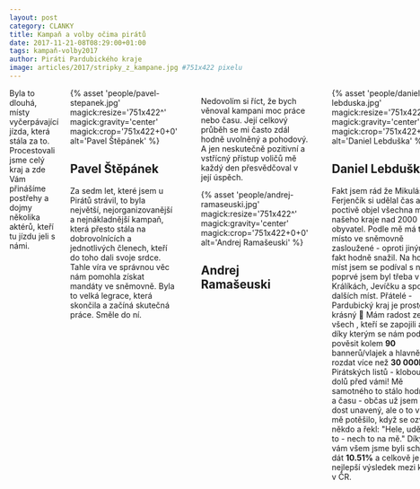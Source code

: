 ```yaml
---
layout: post
category: CLANKY
title: Kampaň a volby očima pirátů
date: 2017-11-21-08T08:29:00+01:00
tags: kampaň-volby2017
author: Piráti Pardubického kraje
image: articles/2017/stripky_z_kampane.jpg #751x422 pixelu
---
```


<div class="medium-12 large-12 columns">
  Byla to dlouhá, místy vyčerpávající jízda, která stála za to. Procestovali jsme celý kraj a zde Vám přinášíme postřehy a dojmy několika aktérů, kteří tu jízdu jeli s námi. <br> <br>

  <div class="o-media o-media--center">
   <div class="o-media__image o-media__image--lgspace">
   {% asset 'people/pavel-stepanek.jpg' magick:resize='751x422^' magick:gravity='center' magick:crop='751x422+0+0' alt='Pavel Štěpánek' %}
   <p align="center"><h2>Pavel Štěpánek</h2></p>
   </div>
   <div class="o-media__body">
   <p> Za sedm let, které jsem u Pirátů strávil, to byla největší, nejorganizovanější a nejnákladnější kampaň, která přesto stála na dobrovolnících a jednotlivých členech, kteří do toho dali svoje srdce. Tahle víra ve správnou věc nám pomohla získat mandáty ve sněmovně. Byla to velká legrace, která skončila a začíná skutečná práce. Směle do ní. </p>
   </div>
  </div>
  <hr>
  <div class="o-media o-media--center">
   <div class="o-media__body">
   <p> Nedovolím si říct, že bych věnoval kampani moc práce nebo času. Její celkový průběh se mi často zdál hodně uvolněný a pohodový. A jen neskutečně pozitivní a vstřícný přístup voličů mě každý den přesvědčoval v její úspěch.</p>
   </div>
   <div class="o-media__image o-media__image--lgspace">
   {% asset 'people/andrej-ramaseuski.jpg' magick:resize='751x422^' magick:gravity='center' magick:crop='751x422+0+0' alt='Andrej Ramašeuski' %}
   <p align="center"><h2>Andrej Ramašeuski</h2></p>
   </div>
  </div>
  <hr>
  <div class="o-media o-media--center">
   <div class="o-media__image o-media__image--lgspace">
   {% asset 'people/daniel-lebduska.jpg' magick:resize='751x422^' magick:gravity='center' magick:crop='751x422+0+0' alt='Daniel Lebduška' %}
   <p align="center"><h2>Daniel Lebduška</h2></p>
   </div>
   <div class="o-media__body">
   <p> Fakt jsem rád že Mikuláš Ferjenčík si udělal čas a poctivě objel všechna města našeho kraje nad 2000 obyvatel. Podle mě má to místo ve sněmovně zasloužené - oproti jiným se fakt hodně snažil. Na hodně míst jsem se podíval s ním - poprvé jsem byl třeba v Králíkách, Jevíčku a spouště dalších míst. Přátelé - Pardubický kraj je prostě krásný 🙂
Mám radost ze všech , kteří se zapojili a díky kterým se nám podařilo pověsit kolem <b>90</b> bannerů/vlajek a hlavně rozdat více než <b>30 000ks</b> Pirátských listů - klobouk dolů před vámi!
Mě samotného to stálo hodně sil a času - občas už jsem byl dost unavený, ale o to víc mě potěšilo, když se ozval někdo a řekl: "Hele, udělám to - nech to na mě." Díky vám všem jsme byli schopni dát <b>10.51%</b> a celkově je to 5. nejlepší výsledek mezi kraji v ČR. </p>
   </div>
  </div>
  <hr>
  <div class="o-media o-media--center">
   <div class="o-media__body">
   <p> Kampaň pro Piráty byla velice korekní, neobtěžující a přijímána veřejností kladně. Osobní kontakt s voliči či jejich rodinami byl vesměs příjemný. Strategie kampaně byla, podle mého názoru, velmi dobrá. Velký dík všem koordinátorům a celému podpůrnému týmu. Ukázalo se, že <b>slušnost</b>  není blbost. </p>
   </div>
   <div class="o-media__image o-media__image--lgspace">
   {% asset 'people/libuse-vevodova.jpg' magick:resize='751x422^' magick:gravity='center' magick:crop='751x422+0+0' alt='Libuše Vévodová' %}
   <p align="center"><h2>Libuše Vévodová</h2></p>
   </div>
  </div>
  <hr>
  <div class="o-media o-media--center">
   <div class="o-media__image o-media__image--lgspace">
   {% asset 'people/mikulas-ferjencik.jpg' magick:resize='751x422^' magick:gravity='center' magick:crop='751x422+0+0' alt='Mikuláš Ferjenčík' %}
   <p align="center"><h2>Mikuláš Ferjenčík</h2></p>
   </div>
   <div class="o-media__body">
   <p> Mně v kampani potěšilo, že jsme fakt zvládli navštívit všechna města nad 2000 lidí v kraji a parádní výsledek v Cholticích, kde jsem vyrostl. </p>
   </div>
  </div>
  <hr>
  <div class="o-media o-media--center">
   <div class="o-media__body">
   <p> Podpora, kterou jsme dostávali během kampaně byla obrovská a dávala mi energii pokračovat. Potěšil mě výsledek v Chrudimském okrese, kde jsme skončili na druhém místě s <b>9,84 %</b></p>
   </div>
   <div class="o-media__image o-media__image--lgspace">
   {% asset 'people/zdenek-kubala.jpg' magick:resize='751x422^' magick:gravity='center' magick:crop='751x422+0+0' alt='Zdeněk Kubala' %}
   <p align="center"><h2>Zdeněk Kubala</h2></p>
   </div>
  </div>
  <hr>
  <div class="o-media o-media--center">
   <div class="o-media__image o-media__image--lgspace">
   {% asset 'people/karsten-sachs.jpg' magick:resize='751x422^' magick:gravity='center' magick:crop='751x422+0+0' alt='Karsten Sachs' %}
   <p align="center"><h2>Karsten Sachs</h2></p>
   </div>
   <div class="o-media__body">
   <p> Na jaře k nám mluvil Rick Falkvinge, říkal, že možná stojíme před historickým vítězstvím, a že si tu kampaň máme hlavně <b>užívat</b>. Myslím si že se nám povedlo obojí a jsem rád že jsem byl u toho. </p>
   </div>
  </div>
  <hr>
  <div class="o-media o-media--center">
   <div class="o-media__body">
   <p> Zapojil jsem se jako nečlen Pirátské strany, protože jsem viděl, že se Piráti snaží a nemají za sebou skandály a program zaměřený na transparenci se mi líbil. Viděl jsem zápal a hromadu času, který do kampaně vkládali a to i přesto, že jejich úspěch jakožto jednotlivců byl nemožný. Oni to však dělali pro to, aby bylo v naší zemi reálně lépe. I když jsem měl před začátkem kampaně drobné pochyby, tak teď vidím, že jsou to vážně slušní, upřímní, pracovití a chytří lidé, se kterými bych rád spolupracoval dál.</p>
   </div>
   <div class="o-media__image o-media__image--lgspace">
   {% asset 'people/filip-sedlak.jpg' magick:resize='751x422^' magick:gravity='center' magick:crop='751x422+0+0' alt='Filip Sedlák' %}
   <p align="center"><h2>Filip Sedlák</h2></p>
   </div>
  </div>
</div>
